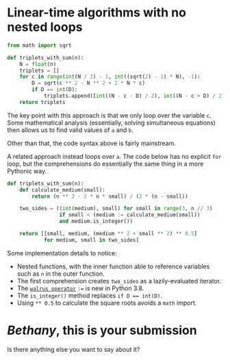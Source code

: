 # Linear-time algorithms with no nested loops

```python
from math import sqrt

def triplets_with_sum(n):
    N = float(n)
    triplets = []
    for c in range(int(N / 2) - 1, int((sqrt(2) - 1) * N), -1):
        D = sqrt(c ** 2 - N ** 2 + 2 * N * c)
        if D == int(D):
            triplets.append([int((N - c - D) / 2), int((N - c + D) / 2), c])
    return triplets
```

The key point with this approach is that we only loop over the variable `c`.
Some mathematical analysis (essentially, solving simultaneous equations) then allows us to find valid values of `a` and `b`.

Other than that, the code syntax above is fairly mainstream.

A related approach instead loops over `a`.
The code below has no explicit `for` loop, but the comprehensions do essentially the same thing in a more Pythonic way.

```python
def triplets_with_sum(n):
    def calculate_medium(small):
        return (n ** 2 - 2 * n * small) / (2 * (n - small))

    two_sides = ((int(medium), small) for small in range(3, n // 3)
                 if small < (medium := calculate_medium(small))
                 and medium.is_integer())

    return [[small, medium, (medium ** 2 + small ** 2) ** 0.5]
            for medium, small in two_sides]
```

Some implementation details to notice:
- Nested functions, with the inner function able to reference variables such as `n` in the outer function.
- The first comprehension creates `two_sides` as a lazily-evaluated iterator.
- The [`walrus operator`][walrus-operator] `:=` is new in Python 3.8.
- The `is_integer()` method replaces `if D == int(D)`.
- Using `** 0.5` to calculate the square roots avoids a `math` import.

# _Bethany_, this is your submission
Is there anything else you want to say about it?

[walrus-operator]: https://mathspp.com/blog/pydonts/assignment-expressions-and-the-walrus-operator
